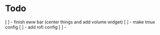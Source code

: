 # Todo

[ ] - finish eww bar (center things and add volume widget)
[ ] - make tmux config
[ ] - add rofi config
[ ] - 
